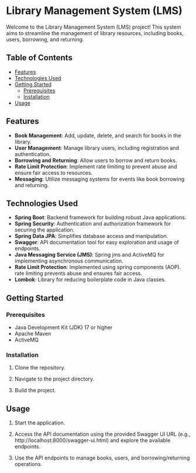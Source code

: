 # Library Management System (LMS)

Welcome to the Library Management System (LMS) project! This system aims to streamline the management of library resources, including books, users, borrowing, and returning.

## Table of Contents

- [Features](#features)
- [Technologies Used](#technologies-used)
- [Getting Started](#getting-started)
  - [Prerequisites](#prerequisites)
  - [Installation](#installation)
- [Usage](#usage)

## Features

- **Book Management**: Add, update, delete, and search for books in the library.
- **User Management**: Manage library users, including registration and authentication.
- **Borrowing and Returning**: Allow users to borrow and return books.
- **Rate Limit Protection**: Implement rate limiting to prevent abuse and ensure fair access to resources.
- **Messaging**: Utilize messaging systems for events like book borrowing and returning.

## Technologies Used

- **Spring Boot**: Backend framework for building robust Java applications.
- **Spring Security**: Authentication and authorization framework for securing the application.
- **Spring Data JPA**: Simplifies database access and manipulation.
- **Swagger**: API documentation tool for easy exploration and usage of endpoints.
- **Java Messaging Service (JMS)**: Spring jms and ActiveMQ for implementing asynchronous communication.
- **Rate Limit Protection**: Implemented using spring components (AOP). rate limiting prevents abuse and ensures fair access.
- **Lombok**: Library for reducing boilerplate code in Java classes.

## Getting Started

### Prerequisites

- Java Development Kit (JDK) 17 or higher
- Apache Maven
- ActiveMQ

### Installation

1. Clone the repository.

2. Navigate to the project directory.

3. Build the project.

## Usage

1. Start the application.

2. Access the API documentation using the provided Swagger UI URL (e.g., http://localhost:8000/swagger-ui.html) and explore the available endpoints.

3. Use the API endpoints to manage books, users, and borrowing/returning operations.
